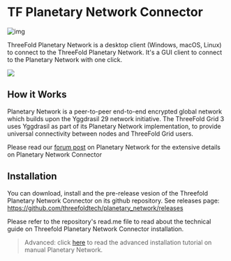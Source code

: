# TF Planetary Network Connector

![img](planetary_network_1.png)

ThreeFold Planetary Network is a desktop client (Windows, macOS, Linux) to connect to the ThreeFold Planetary Network. It's a GUI client to connect to the Planetary Network with one click.

![](img/Planetary_network_1.png)


## How it Works

Planetary Network is a peer-to-peer end-to-end encrypted global network which builds upon the Yggdrasil 29 network initiative. The ThreeFold Grid 3 uses Yggdrasil as part of its Planetary Network implementation, to provide universal connectivity between nodes and ThreeFold Grid users. 

Please read our [forum post](https://forum.threefold.io/t/how-our-planetary-network-works/1210) on Planetary Network for the extensive details on Planetary Network Connector 

## Installation

You can download, install and the pre-release vesion of the Threefold Planetary Network Connector on its github repository.
See releases page: https://github.com/threefoldtech/planetary_network/releases

Please refer to the repository's read.me file to read about the technical guide on Threefold Planetary Network Connector installation.

> Advanced: click [here](yggdrasil_client) to read the advanced installation tutorial on manual Planetary Network.